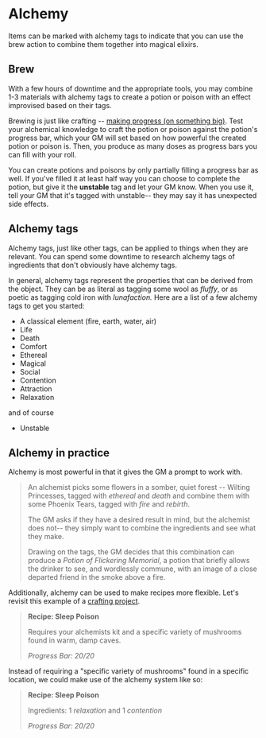 # Alchemy

Items can be marked with alchemy tags to indicate that you can use the brew action to combine them together into magical elixirs.

## <i class="ra ra-potion"></i>  Brew

With a few hours of downtime and the appropriate tools, you may combine 1-3 materials with alchemy tags to create a potion or poison with an effect improvised based on their tags.

Brewing is just like crafting -- [making progress (on something big)](../gameplay/basic_actions.md#make-progress-on-something-big). Test your alchemical knowledge to craft the potion or poison against the potion's progress bar, which your GM will set based on how powerful the created potion or poison is. Then, you produce as many doses as progress bars you can fill with your roll.

You can create potions and poisons by only partially filling a progress bar as well. If you've filled it at least half way you can choose to complete the potion, but give it the **unstable** tag and let your GM know. When you use it, tell your GM that it's tagged with unstable-- they may say it has unexpected side effects.

## Alchemy tags

Alchemy tags, just like other tags, can be applied to things when they are relevant. You can spend some downtime to research alchemy tags of ingredients that don't obviously have alchemy tags. 

In general, alchemy tags represent the properties that can be derived from the object. They can be as literal as tagging some wool as _fluffy_, or as poetic as tagging cold iron with _lunafaction._ Here are a list of a few alchemy tags to get you started:

* A classical element (fire, earth, water, air)
* Life
* Death
* Comfort
* Ethereal
* Magical
* Social
* Contention
* Attraction
* Relaxation

and of course

* Unstable

## Alchemy in practice

Alchemy is most powerful in that it gives the GM a prompt to work with. 

> An alchemist picks some flowers in a somber, quiet forest -- Wilting Princesses, tagged with _ethereal_ and _death_ and combine them with some Phoenix Tears, tagged with _fire_ and _rebirth_.
> 
> The GM asks if they have a desired result in mind, but the alchemist does not-- they simply want to combine the ingredients and see what they make.
> 
> Drawing on the tags, the GM decides that this combination can produce a _Potion of Flickering Memorial_, a potion that briefly allows the drinker to see, and wordlessly commune, with an image of a close departed friend in the smoke above a fire.

Additionally, alchemy can be used to make recipes more flexible. Let's revisit this example of a [crafting project](../gameplay/downtime.md#recipes-for-crafting).

>  **Recipe: Sleep Poison**
>
>  Requires your alchemists kit and a specific variety of mushrooms found in warm, damp caves.
>
>  _Progress Bar: 20/20_

Instead of requiring a "specific variety of mushrooms" found in a specific location, we could make use of the alchemy system like so:

>  **Recipe: Sleep Poison**
>
>  Ingredients: 1 _relaxation_ and 1 _contention_
>
>  _Progress Bar: 20/20_

